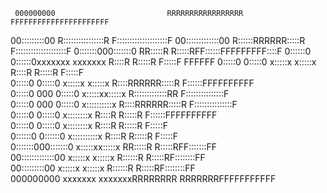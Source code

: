                                                                                  
                                                                                 
     000000000                         RRRRRRRRRRRRRRRRR   FFFFFFFFFFFFFFFFFFFFFF
   00:::::::::00                       R::::::::::::::::R  F::::::::::::::::::::F
 00:::::::::::::00                     R::::::RRRRRR:::::R F::::::::::::::::::::F
0:::::::000:::::::0                    RR:::::R     R:::::RFF::::::FFFFFFFFF::::F
0::::::0   0::::::0xxxxxxx      xxxxxxx  R::::R     R:::::R  F:::::F       FFFFFF
0:::::0     0:::::0 x:::::x    x:::::x   R::::R     R:::::R  F:::::F             
0:::::0     0:::::0  x:::::x  x:::::x    R::::RRRRRR:::::R   F::::::FFFFFFFFFF   
0:::::0 000 0:::::0   x:::::xx:::::x     R:::::::::::::RR    F:::::::::::::::F   
0:::::0 000 0:::::0    x::::::::::x      R::::RRRRRR:::::R   F:::::::::::::::F   
0:::::0     0:::::0     x::::::::x       R::::R     R:::::R  F::::::FFFFFFFFFF   
0:::::0     0:::::0     x::::::::x       R::::R     R:::::R  F:::::F             
0::::::0   0::::::0    x::::::::::x      R::::R     R:::::R  F:::::F             
0:::::::000:::::::0   x:::::xx:::::x   RR:::::R     R:::::RFF:::::::FF           
 00:::::::::::::00   x:::::x  x:::::x  R::::::R     R:::::RF::::::::FF           
   00:::::::::00    x:::::x    x:::::x R::::::R     R:::::RF::::::::FF           
     000000000     xxxxxxx      xxxxxxxRRRRRRRR     RRRRRRRFFFFFFFFFFF           
                                                                                 
                                                                                 
                                                                                 
                                                                                 
                                                                                 
                                                                                 
                                                                                 
